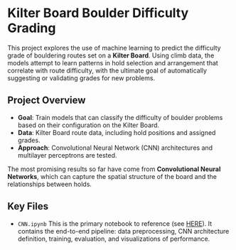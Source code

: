 # Kilter Board Boulder Difficulty Grading

This project explores the use of machine learning to predict the difficulty grade of bouldering routes set on a **Kilter Board**. Using climb data, the models attempt to learn patterns in hold selection and arrangement that correlate with route difficulty, with the ultimate goal of automatically suggesting or validating grades for new problems.


## Project Overview

* **Goal**: Train models that can classify the difficulty of boulder problems based on their configuration on the Kilter Board.
* **Data**: Kilter Board route data, including hold positions and assigned grades.
* **Approach**: Convolutional Neural Network (CNN) architectures and multilayer perceptrons are tested.

The most promising results so far have come from **Convolutional Neural Networks**, which can capture the spatial structure of the board and the relationships between holds.


## Key Files

* `CNN.ipynb`
  This is the primary notebook to reference (see [HERE](src/CNN.ipynb)). It contains the end-to-end pipeline: data preprocessing, CNN architecture definition, training, evaluation, and visualizations of performance.
